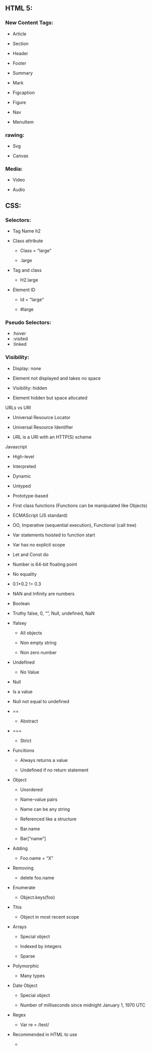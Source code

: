 ## HTML 5:

### New Content Tags:

-   Article
    
-   Section
    
-   Header
    
-   Footer
    
-   Summary
    
-   Mark
    
-   Figcaption
    
-   Figure
    
-   Nav
    
-   MenuItem

### rawing:

-   Svg
    
-   Canvas

### Media:

-   Video
    
-   Audio
    

## CSS:
### Selectors:
-   Tag Name h2
    
-   Class attribute
    
	-   Class = “large”
    
	-   .large
    
-   Tag and class
    
	-   H2.large
    
-   Element ID
    
	-   Id = “large”
    
	-   \#large
    
### Pseudo Selectors:
 - :hover
 - :visited
 - :linked
### Visibility:

-   Display: none
    
-   Element not displayed and takes no space
    
-   Visibility: hidden
    
-   Element hidden but space allocated

URLs vs URI

-   Universal Resource Locator
    
-   Universal Resource Identifier
    
-   URL is a URI with an HTTP(S) scheme

Javascript

-   High-level
    
-   Interpreted
    
-   Dynamic
    
-   Untyped
    
-   Prototype-based
    
-   First class functions (Functions can be manipulated like Objects)
    
-   ECMAScript (JS standard)
    
-   OO, Imperative (sequential execution), Functional (call tree)
    
-   Var statements hoisted to function start
    
-   Var has no explicit scope
    
-   Let and Const do
    
-   Number is 64-bit floating point
    
-   No equality
    
-   0.1+0.2 != 0.3
    
-   NAN and Infinity are numbers
    
-   Boolean
    
-   Truthy false, 0, “”, Null, undefined, NaN
    
-   !falsey
    
	-   All objects
    
	-   Non empty string
    
	-   Non zero number
    
-   Undefined
    
	-   No Value
    
-   Null
    
-   Is a value
    
-   Null not equal to undefined
    
-   ==
    
	-   Abstract
    
-   === 
    
	-   Strict
    
-   Funcitions
    
	-   Always returns a value
    
	-   Undefined if no return statement
    
-   Object
    
	-   Unordered
    
	-   Name-value pairs
    
	-   Name can be any string
    
	-   Referenced like a structure
    
	-   Bar.name
    
	-   Bar\[“name”]
    
-   Adding
    
	-   Foo.name = “X”
    
-   Removing
    
	-   delete foo.name
    
-   Enumerate
    
	-   Object.keys(foo)
    
-   This
    
	-   Object in most recent scope
    
-   Arrays
    
	-   Special object
    
	-   Indexed by integers
    
	-   Sparse
    
-   Polymorphic
    
	-   Many types
    
-   Date Object
    
	-   Special object
	 
	-   Number of milliseconds since midnight January 1, 1970 UTC
    
-   Regex
    
	-   Var re = /test/
    
-   Recommended in HTML to use
    
	-   <Script \src= …>

Functions.   

-   Like objects
    
-   Classes
    
-   Have methods and properties
    
- Objects can inherit properties
    
-   Will search up prototype chain
    
-   Can use Imperative, Functional and Arrow Function
    
-   Of
    
	-   Iterates over values
    
-   In
    
	-   Iterates over keys

Document Object Model:

-   HTML document is a JS Object
    
-   Entire HTML document can be modified used JS
    
-   ANYTHING can be modified
    
-   Class, style etc
    
-   Talks to JS via events
    
	-   Mouse, Keyboard, Focus
    
	-   Element changed moved etc
    
### Web App History
 - Intial Static HTML files
 - CGI
	 - COmmon Gateway Interface
	 - URL map to code that generates HTML
	 - Stateless Server
	 - Perl1
- 1st Generation
	- PHP/ASP
	- Embedded in Web server
	- Templates to mix code and HTML
	- Web-specific language extensions
- 2nd Generation
	- Ruby on Rails
	- Django
	- Page Generation in WebServer
	- Model View Controller (Heavily User)
- 3rd Generation
	- AngularJS
	- JS Framework running in browser
	- No server side page generation
	- Framework independent of server side capabilities
		- Able to run in any server
	- Templating
	- Seperation of Style and Content
	- Model View Controller
		- Model takes care of application data
			- JS Objects
		- View
			- Defines look of page
			- HTML
			- CSS
		- Controller
			- Manipulates Model
			- JS Code
	- Templating
		- Replacing html with variables
			- Welcome back {object.nam}
	- Controllers
		- Connects models and views
		- Organize and display tempaltes
		- Handle user interactions
- 4th Generation
	- React, Vue, Angular 2
	- Browser side JS
	- MVC
	- Templating
	- JS Components rather than HTML
	- Servers-side DOM

# React

 - JS Framework
 - Minimal Server Side Support
 - Large and Single Page Application
 - Simply Reacting to changes of state
 - JSX Templating
 - Component Lifecycles
 
## Syntax
 - JSX
	 - Javascript XML
	 - Syntax extension to JS
	 - Allows the use of html tags in code
 - Create Element Calls
	 - Type
	 - Props
	 - Children

## Reponsive Web Design

### Idea
 - App should work across a variety of screen sizes
 - Use CSS to implement RWD
 - Same content in different layouts

### Global States
 -  Use contexts to determine whether to render mobile or desktop version

## Web Ap Interfaces

### Design
 -  Consistent
	 - Reduce thinking for users
	 - Same style/interaction/layout
	 - Similar Structure
- Provide Context
	- Dont allow users to get lost
- Speed
	- Be fast dont make users wait

